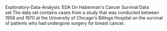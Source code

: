 Exploratory-Data-Analysis:
EDA On Haberman's Cancer Survival Data set.The data set contains cases from a study that was conducted between 1958 and 1970 at the University of Chicago's Billings Hospital on the survival of patients who had undergone surgery for breast cancer.
